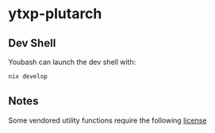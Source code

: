 # ytxp-plutarch

## Dev Shell

Youbash can launch the dev shell with:

```bash
nix develop
```

## Notes

Some vendored utility functions require the following [license](https://github.com/Liqwid-Labs/liqwid-libs/blob/e45647e49a106d64799193491af4e52553917ead/LICENSE)
